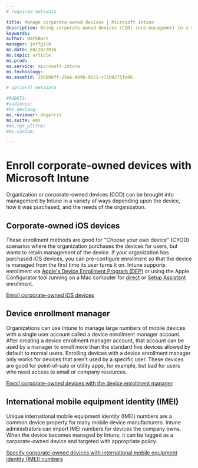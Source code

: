 ```yaml
---
# required metadata

title: Manage corporate-owned devices | Microsoft Intune
description: Bring corporate-owned devices (COD) into management in a variety of ways depending upon the device, how it was purchased, and organization needs.
keywords:
author: NathBarn
manager: jeffgilb
ms.date: 04/28/2016
ms.topic: article
ms.prod:
ms.service: microsoft-intune
ms.technology:
ms.assetid: 2b60bbff-25e6-489b-9621-c71b4275fa06

# optional metadata

#ROBOTS:
#audience:
#ms.devlang:
ms.reviewer: dagerrit
ms.suite: ems
#ms.tgt_pltfrm:
#ms.custom:

---
```


# Enroll corporate-owned devices with Microsoft Intune
Organization or corporate-owned devices (COD) can be brought into management by Intune in a variety of ways depending upon the device, how it was purchased, and the needs of the organization.

## Corporate-owned iOS devices
These enrollment methods are good for "Choose your own device" (CYOD) scenarios where the organization purchases the devices for users, but wants to retain management of the device. If your organization has purchased iOS devices, you can pre-configure enrollment so that the device is managed from the first time its user turns it on. Intune supports enrollment via [Apple's Device Enrollment Program (DEP)](ios-device-enrollment-program-in-microsoft-intune.md) or using the Apple Configurator tool running on a Mac computer for [direct](ios-direct-enrollment-in-microsoft-intune.md) or [Setup Assistant](ios-setup-assistant-enrollment-in-microsoft-intune.md) enrollment.

[Enroll corporate-owned iOS devices](enroll-corporate-owned-ios-devices-in-microsoft-intune.md)

## Device enrollment manager
Organizations can use Intune to manage large numbers of mobile devices with a single user account called a device enrollment manager account. After creating a device enrollment manager account, that account can be used by a manager to enroll more than the standard five devices allowed by default to normal users. Enrolling devices with a device enrollment manager only works for devices that aren't used by a specific user. These devices are good for point-of-sale or utility apps, for example, but bad for users who need access to email or company resources.

[Enroll corporate-owned devices with the device enrollment manager](enroll-corporate-owned-devices-with-the-device-enrollment-manager-in-microsoft-intune.md)

## International mobile equipment identity (IMEI)
Unique international mobile equipment identity (IMEI) numbers are a common device property for many mobile device manufacturers. Intune administrators can import IMEI numbers for devices the company owns. When the device becomes managed by Intune, it can be tagged as a corporate-owned device and targeted with appropriate policy.

[Specify corporate-owned devices with international mobile equipment identity (IMEI) numbers](specify-corporate-owned-devices-with-international-mobile-equipment-identity-imei-numbers.md)
